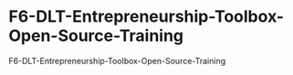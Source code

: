 # F6-DLT-Entrepreneurship-Toolbox-Open-Source-Training
F6-DLT-Entrepreneurship-Toolbox-Open-Source-Training
